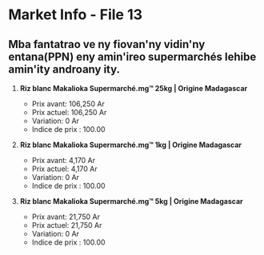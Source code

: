 # Market Info - File 13

## Mba fantatrao ve ny fiovan'ny vidin'ny entana(PPN) eny amin'ireo supermarchés lehibe amin'ity androany ity.

1. **Riz blanc Makalioka Supermarché.mg™ 25kg | Origine Madagascar**
   - Prix avant: 106,250 Ar
   - Prix actuel: 106,250 Ar
   - Variation: 0 Ar
   - Indice de prix : 100.00

2. **Riz blanc Makalioka Supermarché.mg™ 1kg | Origine Madagascar**
   - Prix avant: 4,170 Ar
   - Prix actuel: 4,170 Ar
   - Variation: 0 Ar
   - Indice de prix : 100.00

3. **Riz blanc Makalioka Supermarché.mg™ 5kg | Origine Madagascar**
   - Prix avant: 21,750 Ar
   - Prix actuel: 21,750 Ar
   - Variation: 0 Ar
   - Indice de prix : 100.00

